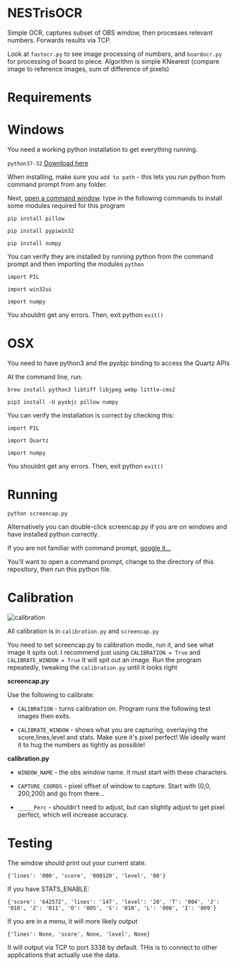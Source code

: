 NESTrisOCR
===
Simple OCR, captures subset of OBS window, then processes relevant numbers.
Forwards results via TCP.

Look at `fastocr.py` to see image processing of numbers, and `boardocr.py` for processing of board to piece.
Algorithm is simple KNearest (compare image to reference images, sum of difference of pixels)


Requirements
===

Windows
=====
You need a working python installation to get everything running.

`python37-32` [Download here](https://www.python.org/downloads/release/python-372/)

When installing, make sure you `add to path` - this lets you run python from command prompt from any folder.

Next, [open a command window](https://www.google.com/search?q=how+to+open+a+command+prompt+windows). type in the following commands to install some modules required for this program

`pip install pillow`

`pip install pypiwin32`

`pip install numpy`

You can verify they are installed by running python from the command prompt and then importing the modules
`python`

`import PIL` 

`import win32ui`

`import numpy`


You shouldnt get any errors. Then, exit python
`exit()`


OSX
=====

You need to have python3 and the pyobjc binding to access the Quartz APIs

At the command line, run:

`brew install python3 libtiff libjpeg webp little-cms2`

`pip3 install -U pyobjc pillow numpy`

You can verify the installation is correct by checking this:

`import PIL`

`import Quartz`

`import numpy`


You shouldnt get any errors. Then, exit python
`exit()`


Running
===
`python screencap.py`

Alternatively you can double-click screencap.py if you are on windows and have installed python correctly.

If you are not familiar with command prompt, [google it...](https://www.google.com/search?q=how+to+change+directory+in+command+prompt)

You'll want to open a command prompt, change to the directory of this repository, then run this python file.


Calibration
===
![calibration](https://github.com/alex-ong/NESTrisOCR/blob/master/assets/doc/example-calibration.png)

All calibration is in `calibration.py` and `screencap.py`

You need to set screencap.py to calibration mode, run it, and see what image it spits out.
I recommend just using `CALIBRATION = True` and `CALIBRATE_WINDOW = True`
It will spit out an image. Run the program repeatedly, tweaking the `calibration.py` until it looks right

**screencap.py**

Use the following to calibrate:
* `CALIBRATION` - turns calibration on. Program runs the following test images then exits.

* `CALIBRATE_WINDOW` - shows what you are capturing, overlaying the score,lines,level and stats. Make sure it's pixel perfect!
We ideally want it to hug the numbers as tightly as possible!


**calibration.py**

* `WINDOW_NAME` - the obs window name. it must start with these characters.

* `CAPTURE_COORDS` - pixel offset of window to capture. Start with (0,0, 200,200) and go from there...

* `_____Perc` - shouldn't need to adjust, but can slightly adjust to get pixel perfect, which will increase accuracy.


Testing
===
The window should print out your current state.

`{'lines': '000', 'score', '000120', 'level', '00'}`

If you have STATS_ENABLE:

`{'score': '642572', 'lines': '147', 'level': '20', 'T': '004', 'J': '010', 'Z': '011', 'O': '005', 'S': '010', 'L': '008', 'I': '009'}`

If you are in a menu, it will more likely output

`{'lines': None, 'score', None, 'level', None}`

It will output via TCP to port 3338 by default. THis is to connect to other applications that actually use the data.
